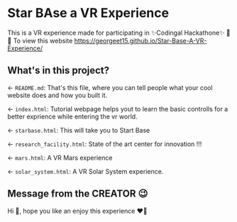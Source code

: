 # Star BAse a VR Experience

This is a VR experience made for participating in  ✨Codingal Hackathone✨ 🎉🎉
To view this website https://georgeet15.github.io/Star-Base-A-VR-Experience/

## What's in this project?

← `README.md`: That's this file, where you can tell people what your cool website does and how you built it.

← `index.html`: Tutorial webpage helps yout to learn the basic controlls for a better exprience while entering the vr world.

← `starbase.html`: This will take you to Start Base

← `research_facility.html`: State of the art center for innovation !!!

← `mars.html`: A VR Mars experience

← `solar_system.html`: A VR Solar System experience.

## Message from the CREATOR 😉

Hi 🌸, hope you like an enjoy this experience ❤️🦄
